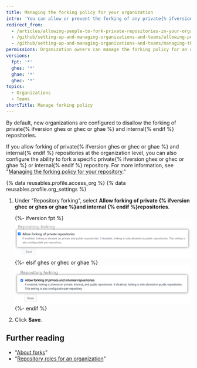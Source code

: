 ```yaml
---
title: Managing the forking policy for your organization
intro: 'You can allow or prevent the forking of any private{% ifversion ghes or ghae or ghec %} and internal{% endif %} repositories owned by your organization.'
redirect_from:
  - /articles/allowing-people-to-fork-private-repositories-in-your-organization
  - /github/setting-up-and-managing-organizations-and-teams/allowing-people-to-fork-private-repositories-in-your-organization
  - /github/setting-up-and-managing-organizations-and-teams/managing-the-forking-policy-for-your-organization
permissions: Organization owners can manage the forking policy for an organization.
versions:
  fpt: '*'
  ghes: '*'
  ghae: '*'
  ghec: '*'
topics:
  - Organizations
  - Teams
shortTitle: Manage forking policy
---
```


By default, new organizations are configured to disallow the forking of private{% ifversion ghes or ghec or ghae %} and internal{% endif %} repositories.

If you allow forking of private{% ifversion ghes or ghec or ghae %} and internal{% endif %} repositories at the organization level, you can also configure the ability to fork a specific private{% ifversion ghes or ghec or ghae %} or internal{% endif %} repository. For more information, see "[Managing the forking policy for your repository](/github/administering-a-repository/managing-the-forking-policy-for-your-repository)."

{% data reusables.profile.access_org %}
{% data reusables.profile.org_settings %}
1. Under "Repository forking", select **Allow forking of private {% ifversion ghec or ghes or ghae %}and internal {% endif %}repositories**.

   {%- ifversion fpt %}
   ![Checkbox to allow or disallow forking in the organization](/assets/images/help/repository/allow-disable-forking-fpt.png)
   {%- elsif ghes or ghec or ghae %}
   ![Checkbox to allow or disallow forking in the organization](/assets/images/help/repository/allow-disable-forking-organization.png)
   {%- endif %}
6. Click **Save**.

## Further reading

- "[About forks](/pull-requests/collaborating-with-pull-requests/working-with-forks/about-forks)"
- "[Repository roles for an organization](/organizations/managing-access-to-your-organizations-repositories/repository-roles-for-an-organization)"
